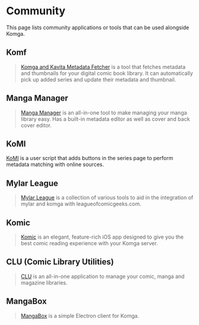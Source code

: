 # Community

This page lists community applications or tools that can be used alongside Komga.

## Komf

> [Komga and Kavita Metadata Fetcher](https://github.com/Snd-R/komf) is a tool that fetches metadata and thumbnails for your digital comic book library. It can automatically pick up added series and update their metadata and thumbnail.

## Manga Manager

> [Manga Manager](https://github.com/MangaManagerORG/Manga-Manager) is an all-in-one tool to make managing your manga library easy. Has a built-in metadata editor as well as cover and back cover editor.

## KoMI

[KoMI](https://github.com/edwinbadillo/KoMI) is a user script that adds buttons in the series page to perform metadata matching with online sources.

## Mylar League

> [Mylar League](https://github.com/flips22/mylar-league) is a collection of various tools to aid in the integration of mylar and komga with leagueofcomicgeeks.com.

## Komic

> [Komic](https://pruizlezcano.github.io/komic/) is an elegant, feature-rich iOS app designed to give you the best comic reading experience with your Komga server.

## CLU (Comic Library Utilities)

> [CLU](https://phillips-organization-6.gitbook.io/clu-comic-library-utilities) is an all-in-one application to manage your comic, manga and magazine libraries.

## MangaBox

> [MangaBox](https://github.com/zpaolo11x/mangabox) is a simple Electron client for Komga.